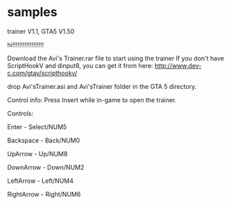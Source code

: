 # samples
trainer V1.1, GTA5 V1.50

hi!!!!!!!!!!!!!!!!!!

Download the Avi's Trainer.rar file to start using the trainer
If you don't have ScriptHookV and dinput8, you can get it from here: http://www.dev-c.com/gtav/scripthookv/

drop Avi'sTrainer.asi and Avi'sTrainer folder in the GTA 5 directory.

Control info:
Press Insert while in-game to open the trainer. 

Controls:

Enter - Select/NUM5

Backspace - Back/NUM0

UpArrow - Up/NUM8

DownArrow - Down/NUM2

LeftArrow - Left/NUM4

RightArrow - Right/NUM6
